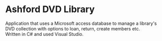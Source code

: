 # Ashford DVD Library
Application that uses a Microsoft access database to manage a library's DVD collection with options to loan, return, create members etc.
<br>
Written in C# and used Visual Studio.
